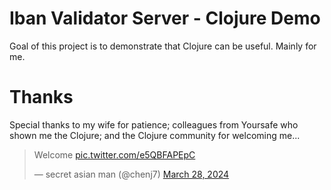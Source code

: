 # Iban Validator Server - Clojure Demo

Goal of this project is to demonstrate that Clojure can be useful.
Mainly for me.

# Thanks

Special thanks to my wife for patience;
colleagues from Yoursafe who shown me the Clojure;
and the Clojure community for welcoming me... 

<blockquote class="twitter-tweet"><p lang="en" dir="ltr">Welcome <a href="https://t.co/e5QBFAPEpC">pic.twitter.com/e5QBFAPEpC</a></p>&mdash; secret asian man (@chenj7) <a href="https://twitter.com/chenj7/status/1773475862760833447?ref_src=twsrc%5Etfw">March 28, 2024</a></blockquote> <script async src="https://platform.twitter.com/widgets.js" charset="utf-8"></script> 
